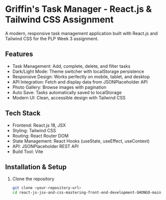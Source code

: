# Griffin's Task Manager - React.js & Tailwind CSS Assignment

A modern, responsive task management application built with React.js and Tailwind CSS for the PLP Week 3 assignment.

## Features

- Task Management: Add, complete, delete, and filter tasks
- Dark/Light Mode: Theme switcher with localStorage persistence
- Responsive Design: Works perfectly on mobile, tablet, and desktop
- API Integration: Fetch and display data from JSONPlaceholder API
- Photo Gallery: Browse images with pagination
- Auto Save: Tasks automatically saved to localStorage
- Modern UI: Clean, accessible design with Tailwind CSS

## Tech Stack

- Frontend: React.js 18, JSX
- Styling: Tailwind CSS
- Routing: React Router DOM
- State Management: React Hooks (useState, useEffect, useContext)
- API: JSONPlaceholder REST API
- Build Tool: Vite

## Installation & Setup

1. Clone the repository
   ```bash
   git clone <your-repository-url>
   cd react-js-jsx-and-css-mastering-front-end-development-GHONGO-main